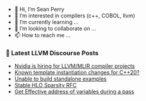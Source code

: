 - 👋 Hi, I’m Sean Perry
- 👀 I’m interested in compilers (c++, COBOL, llvm)
- 🌱 I’m currently learning ...
- 💞️ I’m looking to collaborate on ...
- 📫 How to reach me ...

<!---
s66perry/s66perry is a ✨ special ✨ repository because its `README.md` (this file) appears on your GitHub profile.
You can click the Preview link to take a look at your changes.
--->
### 📕 Latest LLVM Discourse Posts

<!-- DISCOURSE-LLVM:START -->
- [Nvidia is hiring for LLVM/MLIR compiler projects](https://discourse.llvm.org/t/nvidia-is-hiring-for-llvm-mlir-compiler-projects/71951#post_1)
- [Known template instantiation changes for C++20?](https://discourse.llvm.org/t/known-template-instantiation-changes-for-c-20/71950#post_1)
- [Unable to build standalone examples](https://discourse.llvm.org/t/unable-to-build-standalone-examples/71949#post_1)
- [Stable HLO Sparsity RFC](https://discourse.llvm.org/t/stable-hlo-sparsity-rfc/71948#post_1)
- [Get Effective address of variables during a pass](https://discourse.llvm.org/t/get-effective-address-of-variables-during-a-pass/71947#post_2)
<!-- DISCOURSE-LLVM:END -->
